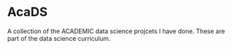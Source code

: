 # AcaDS
A collection of the ACADEMIC data science projcets I have done. These are part of the data science curriculum.
